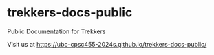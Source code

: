 # trekkers-docs-public
Public Documentation for Trekkers

Visit us at https://ubc-cpsc455-2024s.github.io/trekkers-docs-public/
